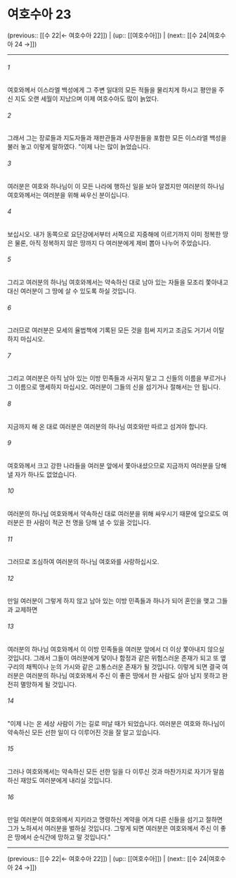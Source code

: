 # 여호수아 23

(previous:: [[수 22|← 여호수아 22]]) | (up:: [[여호수아]]) | (next:: [[수 24|여호수아 24 →]])

***




###### 1 

여호와께서 이스라엘 백성에게 그 주변 일대의 모든 적들을 물리치게 하시고 평안을 주신 지도 오랜 세월이 지났으며 이제 여호수아도 많이 늙었다. 



###### 2 

그래서 그는 장로들과 지도자들과 재판관들과 사무원들을 포함한 모든 이스라엘 백성을 불러 놓고 이렇게 말하였다. "이제 나는 많이 늙었습니다. 



###### 3 

여러분은 여호와 하나님이 이 모든 나라에 행하신 일을 보아 알겠지만 여러분의 하나님 여호와께서는 여러분을 위해 싸우신 분이십니다. 



###### 4 

보십시오. 내가 동쪽으로 요단강에서부터 서쪽으로 지중해에 이르기까지 이미 정복한 땅은 물론, 아직 정복하지 않은 땅까지 다 여러분에게 제비 뽑아 나누어 주었습니다. 



###### 5 

그리고 여러분의 하나님 여호와께서는 약속하신 대로 남아 있는 자들을 모조리 쫓아내고 대신 여러분이 그 땅에 살 수 있도록 하실 것입니다. 



###### 6 

그러므로 여러분은 모세의 율법책에 기록된 모든 것을 힘써 지키고 조금도 거기서 이탈하지 마십시오. 



###### 7 

그리고 여러분은 아직 남아 있는 이방 민족들과 사귀지 말고 그 신들의 이름을 부르거나 그 이름으로 맹세하지 마십시오. 여러분이 그들의 신을 섬기거나 절해서는 안 됩니다. 



###### 8 

지금까지 해 온 대로 여러분은 여러분의 하나님 여호와만 따르고 섬겨야 합니다. 



###### 9 

여호와께서 크고 강한 나라들을 여러분 앞에서 쫓아내셨으므로 지금까지 여러분을 당해 낼 자가 하나도 없었습니다. 



###### 10 

여러분의 하나님 여호와께서 약속하신 대로 여러분을 위해 싸우시기 때문에 앞으로도 여러분은 한 사람이 적군 천 명을 당해 낼 수 있을 것입니다. 



###### 11 

그러므로 조심하여 여러분의 하나님 여호와를 사랑하십시오. 



###### 12 

만일 여러분이 그렇게 하지 않고 남아 있는 이방 민족들과 하나가 되어 혼인을 맺고 그들과 교제하면 



###### 13 

여러분의 하나님 여호와께서 이 이방 민족들을 여러분 앞에서 더 이상 쫓아내지 않으실 것입니다. 그래서 그들이 여러분에게 덫이나 함정과 같은 위험스러운 존재가 되고 또 옆구리의 채찍이나 눈의 가시와 같은 고통스러운 존재가 될 것입니다. 이렇게 되면 결국 여러분은 여러분의 하나님 여호와께서 주신 이 좋은 땅에서 한 사람도 살아 남지 못하고 완전히 멸망하게 될 것입니다. 



###### 14 

"이제 나는 온 세상 사람이 가는 길로 떠날 때가 되었습니다. 여러분은 여호와 하나님이 약속하신 모든 선한 일이 다 이루어진 것을 잘 알고 있습니다. 



###### 15 

그러나 여호와께서는 약속하신 모든 선한 일을 다 이루신 것과 마찬가지로 자기가 말씀하신 재앙도 여러분에게 내리실 것입니다. 



###### 16 

만일 여러분이 여호와께서 지키라고 명령하신 계약을 어겨 다른 신들을 섬기고 절하면 그가 노하셔서 여러분을 벌하실 것입니다. 그렇게 되면 여러분은 여호와께서 주신 이 좋은 땅에서 순식간에 망하고 말 것입니다."

***

(previous:: [[수 22|← 여호수아 22]]) | (up:: [[여호수아]]) | (next:: [[수 24|여호수아 24 →]])
